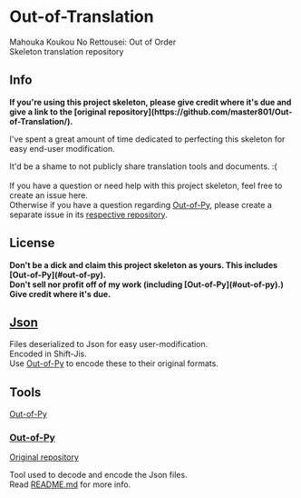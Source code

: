 # Out-of-Translation

Mahouka Koukou No Rettousei: Out of Order</br>
Skeleton translation repository


## <a name="info"/> Info

<b>
If you're using this project skeleton, please give credit where it's due and give a link to the [original repository](https://github.com/master801/Out-of-Translation/).<br/>
</b>

I've spent a great amount of time dedicated to perfecting this skeleton for easy end-user modification.<br/>

It'd be a shame to not publicly share translation tools and documents. :(
<br/><br/>
If you have a question or need help with this project skeleton, feel free to create an issue here.<br/>
Otherwise if you have a question regarding [Out-of-Py](#out-of-py), please create a separate issue in its [respective repository](#out-of-py-repo).


## License

<b>
Don't be a dick and claim this project skeleton as yours. This includes [Out-of-Py](#out-of-py).<br/>
Don't sell nor profit off of my work (including [Out-of-Py](#out-of-py).)<br/>
Give credit where it's due.
</b>


## <a name="json"/> [Json](Json/)

Files deserialized to Json for easy user-modification.<br/>
Encoded in Shift-Jis.<br/>
Use [Out-of-Py](#out-of-py) to encode these to their original formats.


## <a name="tools"/> Tools
[Out-of-Py](#out-of-py)

### <a name="out-of-py"/> [Out-of-Py](Out-of-Py/)

<a name="out-of-py-repo"/>[Original repository](https://github.com/master801/Out-of-Py/)

Tool used to decode and encode the Json files.<br/>
Read [README.md](Out-of-Py/README.md) for more info.


